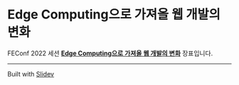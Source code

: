 # Edge Computing으로 가져올 웹 개발의 변화

FEConf 2022 세션 **[Edge Computing으로 가져올 웹 개발의 변화](https://youtu.be/YImV7OfPqSo)** 장표입니다.

----

Built with [Slidev](https://sli.dev/)
